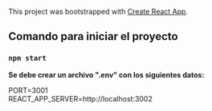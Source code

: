 This project was bootstrapped with [Create React App](https://github.com/facebook/create-react-app).

## Comando para iniciar el proyecto

### `npm start`

**Se debe crear un archivo ".env" con los siguientes datos:**

PORT=3001<br />
REACT_APP_SERVER=http://localhost:3002